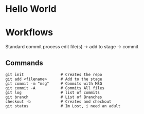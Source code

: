 # Hello World

# Workflows

Standard commit process
 edit file(s) -> add to stage -> commit

## Commands

```
git init                # Creates the repo
git add <filename>      # Add to the stage
git commit -m "msg"     # Commits with MSG
git commit -A           # Commits All files
git log                 # list of commits
git branch              # List of Branches
checkout -b             # Creates and checkout
git status              # Im Lost, i need an adult

```